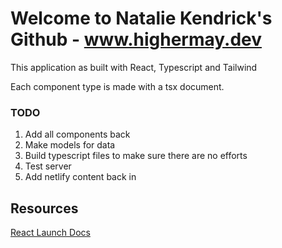 # Welcome to Natalie Kendrick's Github - www.highermay.dev 

This application as built with React, Typescript and Tailwind

Each component type is made with a tsx document. 

### TODO 
1. Add all components back
2. Make models for data 
3. Build typescript files to make sure there are no efforts 
4. Test server
5. Add netlify content back in


## Resources 
[React Launch Docs](./REACT_README.md)
